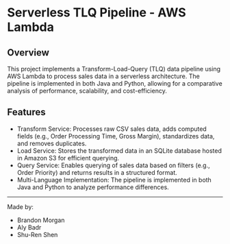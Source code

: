 # Serverless TLQ Pipeline - AWS Lambda
## Overview
This project implements a Transform-Load-Query (TLQ) data pipeline using AWS Lambda to process sales data in a serverless architecture. The pipeline is implemented in both Java and Python, allowing for a comparative analysis of performance, scalability, and cost-efficiency. 

## Features
- Transform Service: Processes raw CSV sales data, adds computed fields (e.g., Order Processing Time, Gross Margin), standardizes data, and removes duplicates.
- Load Service: Stores the transformed data in an SQLite database hosted in Amazon S3 for efficient querying.
- Query Service: Enables querying of sales data based on filters (e.g., Order Priority) and returns results in a structured format.
- Multi-Language Implementation: The pipeline is implemented in both Java and Python to analyze performance differences.

---

Made by:
- Brandon Morgan
- Aly Badr
- Shu-Ren Shen

